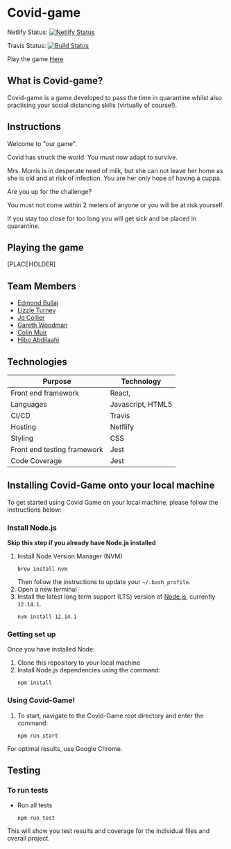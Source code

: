 # Covid-game

Netlify Status: [![Netlify Status](https://api.netlify.com/api/v1/badges/fc505d8b-809e-4e4c-8ffb-35a33b27325a/deploy-status)](https://app.netlify.com/sites/laughing-brattain-9a3cce/deploys)

Travis Status: [![Build Status](https://travis-ci.com/edmond-b/Covid_Game.svg?branch=master)](https://travis-ci.com/edmond-b/Covid_Game)

Play the game [Here](https://laughing-brattain-9a3cce.netlify.app/)

## What is Covid-game?

Covid-game is a game developed to pass the time in quarantine whilst also practising your social distancing skills (virtually of course!).

## Instructions
Welcome to "our game".

Covid has struck the world. You must now adapt to survive.

Mrs. Morris is in desperate need of milk, but she can not leave her home as she is old and at risk of infection.
You are her only hope of having a cuppa.

Are you up for the challenge?

You must not come within 2 meters of anyone or you will be at risk yourself.

If you stay too close for too long you will get sick and be placed in quarantine.

## Playing the game

[PLACEHOLDER]

## Team Members

- [Edmond Bullaj](https://github.com/edmond-b)
- [Lizzie Turney](https://github.com/LTurns)
- [Jo Collier](https://github.com/collier-jo)
- [Gareth Woodman](https://github.com/GarethWoodman)
- [Colin Muir](https://github.com/cjm106)
- [Hibo Abdilaahi](https://github.com/hiboabd)

## Technologies

| Purpose                      | Technology         |
| ---------------------------- | ------------------ |
| Front end framework          | React,             |
| Languages                    | Javascript, HTML5  |
| CI/CD                        | Travis             |
| Hosting                      | Netflify           |
| Styling                      | CSS                |
| Front end testing framework  | Jest               |
| Code Coverage                | Jest               |


## Installing Covid-Game onto your local machine

To get started using Covid Game on your local machine, please follow the instructions below:

### Install Node.js

**Skip this step if you already have Node.js installed**

1. Install Node Version Manager (NVM)
    ```
    brew install nvm
    ```
    Then follow the instructions to update your `~/.bash_profile`.
2. Open a new terminal
3. Install the latest long term support (LTS) version of [Node.js](https://nodejs.org/en/), currently `12.14.1`.
    ```
    nvm install 12.14.1
    ```

### Getting set up

Once you have installed Node:

1. Clone this repository to your local machine
2. Install Node.js dependencies using the command:
    ```
    npm install
    ```

### Using Covid-Game!

1. To start, navigate to the Covid-Game root directory and enter the command:
    ```
    npm run start
    ```
For optimal results, use Google Chrome.

## Testing

### To run tests

* Run all tests
    ```
    npm run test
    ```
This will show you test results and coverage for the individual files and overall project.
